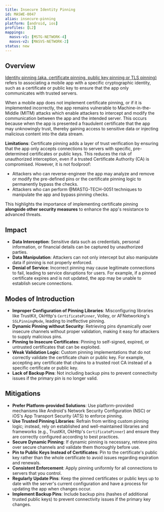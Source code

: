 ```yaml
---
title: Insecure Identity Pinning
id: MASWE-0047
alias: insecure-pinning
platform: [android, ios]
profiles: [L2]
mappings:
  masvs-v1: [MSTG-NETWORK-4]
  masvs-v2: [MASVS-NETWORK-2]
status: new
---
```


## Overview

[Identity pinning (aka. certificate pinning, public key pinning or TLS pinning)](../../Document/0x04f-Testing-Network-Communication/#restricting-trust-identity-pinning) refers to associating a mobile app with a specific cryptographic identity, such as a certificate or public key to ensure that the app only communicates with trusted servers.

When a mobile app does not implement certificate pinning, or if it is implemented incorrectly, the app remains vulnerable to Machine-in-the-Middle (MITM) attacks which enable attackers to intercept and modify the communication between the app and the intended server. This occurs because when the app is presented a fraudulent certificate that the app may unknowingly trust, thereby gaining access to sensitive data or injecting malicious content into the data stream.

**Limitations**: Certificate pinning adds a layer of trust verification by ensuring that the app only accepts connections to servers with specific, pre-determined certificates or public keys. This reduces the risk of unauthorized interception, even if a trusted Certificate Authority (CA) is compromised. However, it is not foolproof:

- Attackers who can reverse-engineer the app may analyze and remove or modify the pre-defined pins or the certificate pinning logic to permanently bypass the checks.
- Attackers who can perform @MASTG-TECH-0051 techniques to manipulate the app and bypass pinning checks.

This highlights the importance of implementing certificate pinning **alongside other security measures** to enhance the app's resistance to advanced threats.

## Impact

- **Data Interception**: Sensitive data such as credentials, personal information, or financial details can be captured by unauthorized parties.
- **Data Manipulation**: Attackers can not only intercept but also manipulate data if pinning is not properly enforced.
- **Denial of Service**: Incorrect pinning may cause legitimate connections to fail, leading to service disruptions for users. For example, if a pinned certificate expires and is not updated, the app may be unable to establish secure connections.

## Modes of Introduction

- **Improper Configuration of Pinning Libraries**: Misconfiguring libraries like TrustKit, OkHttp's `CertificatePinner`, Volley, or AFNetworking's `SSLPinningMode`, leading to ineffective pinning.
- **Dynamic Pinning without Security**: Retrieving pins dynamically over insecure channels without proper validation, making it easy for attackers to supply malicious pins.
- **Pinning to Insecure Certificates**: Pinning to self-signed, expired, or untrusted certificates that can be exploited.
- **Weak Validation Logic**: Custom pinning implementations that do not correctly validate the certificate chain or public key. For example, accepting any certificate that chains to a trusted root CA instead of a specific certificate or public key.
- **Lack of Backup Pins**: Not including backup pins to prevent connectivity issues if the primary pin is no longer valid.

## Mitigations

- **Prefer Platform-provided Solutions**: Use platform-provided mechanisms like Android's Network Security Configuration (NSC) or iOS's App Transport Security (ATS) to enforce pinning.
- **Use Trusted Pinning Libraries**: Refrain from writing custom pinning logic; instead, rely on established and well-maintained libraries and frameworks (e.g., TrustKit, OkHttp's `CertificatePinner`) and ensure they are correctly configured according to best practices.
- **Secure Dynamic Pinning**: If dynamic pinning is necessary, retrieve pins over secure channels and validate them thoroughly before use.
- **Pin to Public Keys Instead of Certificates**: Pin to the certificate's public key rather than the whole certificate to avoid issues regarding expiration and renewals.
- **Consistent Enforcement**: Apply pinning uniformly for all connections to servers that you control.
- **Regularly Update Pins**: Keep the pinned certificates or public keys up to date with the server's current configuration and have a process for updating the app when changes occur.
- **Implement Backup Pins**: Include backup pins (hashes of additional trusted public keys) to prevent connectivity issues if the primary key changes.
